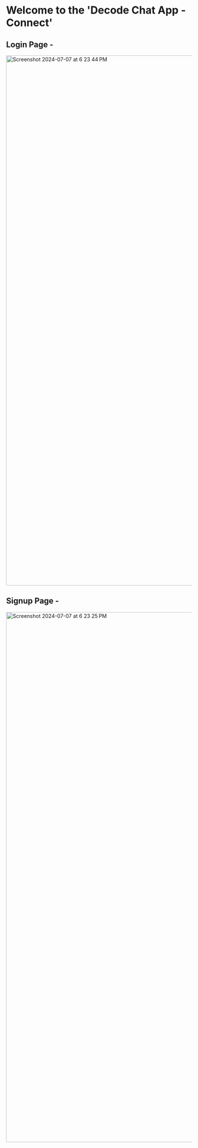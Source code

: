 # Welcome to the 'Decode Chat App - Connect'

## Login Page -
<img width="1440" alt="Screenshot 2024-07-07 at 6 23 44 PM" src="https://github.com/mayankk-pandeyy/ChatApp-Decode/assets/121502820/e8453c05-b8a5-42f3-a9ab-002e5d3f9088">

## Signup Page -
<img width="1440" alt="Screenshot 2024-07-07 at 6 23 25 PM" src="https://github.com/mayankk-pandeyy/ChatApp-Decode/assets/121502820/81e0e1d3-d3a5-47e9-9782-9f4ab12cae19">

